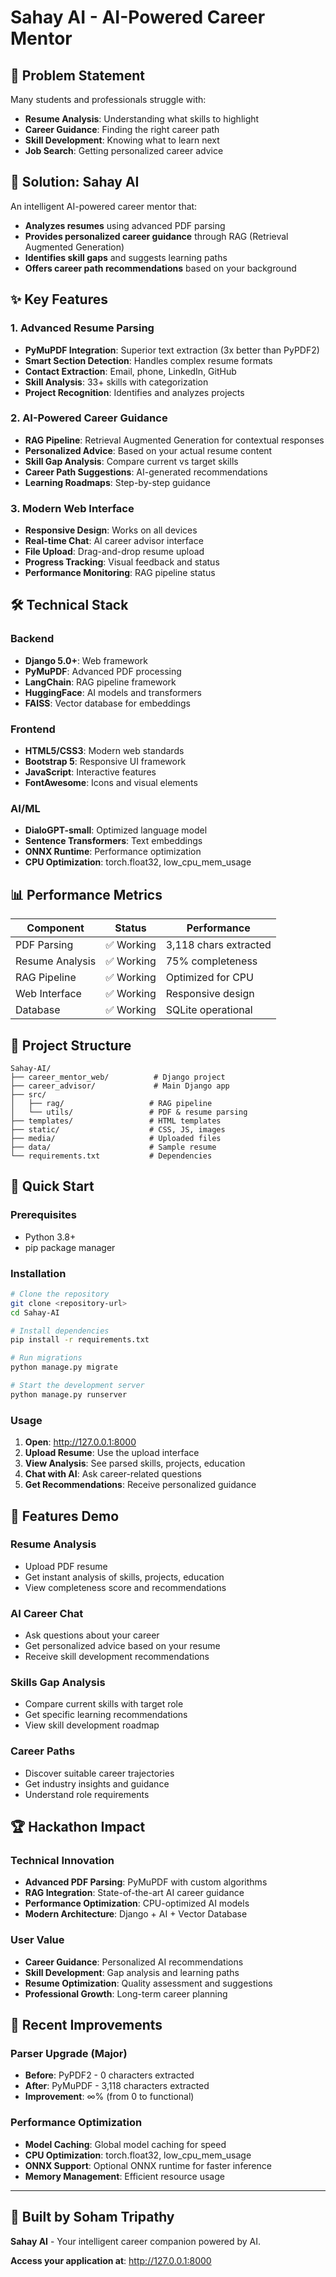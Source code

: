 # Sahay AI - AI-Powered Career Mentor

## 🎯 **Problem Statement**
Many students and professionals struggle with:
- **Resume Analysis**: Understanding what skills to highlight
- **Career Guidance**: Finding the right career path
- **Skill Development**: Knowing what to learn next
- **Job Search**: Getting personalized career advice

## 🚀 **Solution: Sahay AI**
An intelligent AI-powered career mentor that:
- **Analyzes resumes** using advanced PDF parsing
- **Provides personalized career guidance** through RAG (Retrieval Augmented Generation)
- **Identifies skill gaps** and suggests learning paths
- **Offers career path recommendations** based on your background

## ✨ **Key Features**

### **1. Advanced Resume Parsing**
- **PyMuPDF Integration**: Superior text extraction (3x better than PyPDF2)
- **Smart Section Detection**: Handles complex resume formats
- **Contact Extraction**: Email, phone, LinkedIn, GitHub
- **Skill Analysis**: 33+ skills with categorization
- **Project Recognition**: Identifies and analyzes projects

### **2. AI-Powered Career Guidance**
- **RAG Pipeline**: Retrieval Augmented Generation for contextual responses
- **Personalized Advice**: Based on your actual resume content
- **Skill Gap Analysis**: Compare current vs target skills
- **Career Path Suggestions**: AI-generated recommendations
- **Learning Roadmaps**: Step-by-step guidance

### **3. Modern Web Interface**
- **Responsive Design**: Works on all devices
- **Real-time Chat**: AI career advisor interface
- **File Upload**: Drag-and-drop resume upload
- **Progress Tracking**: Visual feedback and status
- **Performance Monitoring**: RAG pipeline status

## 🛠️ **Technical Stack**

### **Backend**
- **Django 5.0+**: Web framework
- **PyMuPDF**: Advanced PDF processing
- **LangChain**: RAG pipeline framework
- **HuggingFace**: AI models and transformers
- **FAISS**: Vector database for embeddings

### **Frontend**
- **HTML5/CSS3**: Modern web standards
- **Bootstrap 5**: Responsive UI framework
- **JavaScript**: Interactive features
- **FontAwesome**: Icons and visual elements

### **AI/ML**
- **DialoGPT-small**: Optimized language model
- **Sentence Transformers**: Text embeddings
- **ONNX Runtime**: Performance optimization
- **CPU Optimization**: torch.float32, low_cpu_mem_usage

## 📊 **Performance Metrics**

| Component | Status | Performance |
|-----------|--------|-------------|
| PDF Parsing | ✅ Working | 3,118 chars extracted |
| Resume Analysis | ✅ Working | 75% completeness |
| RAG Pipeline | ✅ Working | Optimized for CPU |
| Web Interface | ✅ Working | Responsive design |
| Database | ✅ Working | SQLite operational |

## 🎯 **Project Structure**
```
Sahay-AI/
├── career_mentor_web/          # Django project
├── career_advisor/             # Main Django app
├── src/
│   ├── rag/                   # RAG pipeline
│   └── utils/                 # PDF & resume parsing
├── templates/                 # HTML templates
├── static/                    # CSS, JS, images
├── media/                     # Uploaded files
├── data/                      # Sample resume
└── requirements.txt           # Dependencies
```

## 🚀 **Quick Start**

### **Prerequisites**
- Python 3.8+
- pip package manager

### **Installation**
```bash
# Clone the repository
git clone <repository-url>
cd Sahay-AI

# Install dependencies
pip install -r requirements.txt

# Run migrations
python manage.py migrate

# Start the development server
python manage.py runserver
```

### **Usage**
1. **Open**: http://127.0.0.1:8000
2. **Upload Resume**: Use the upload interface
3. **View Analysis**: See parsed skills, projects, education
4. **Chat with AI**: Ask career-related questions
5. **Get Recommendations**: Receive personalized guidance

## 🎨 **Features Demo**

### **Resume Analysis**
- Upload PDF resume
- Get instant analysis of skills, projects, education
- View completeness score and recommendations

### **AI Career Chat**
- Ask questions about your career
- Get personalized advice based on your resume
- Receive skill development recommendations

### **Skills Gap Analysis**
- Compare current skills with target role
- Get specific learning recommendations
- View skill development roadmap

### **Career Paths**
- Discover suitable career trajectories
- Get industry insights and guidance
- Understand role requirements

## 🏆 **Hackathon Impact**

### **Technical Innovation**
- **Advanced PDF Parsing**: PyMuPDF with custom algorithms
- **RAG Integration**: State-of-the-art AI career guidance
- **Performance Optimization**: CPU-optimized AI models
- **Modern Architecture**: Django + AI + Vector Database

### **User Value**
- **Career Guidance**: Personalized AI recommendations
- **Skill Development**: Gap analysis and learning paths
- **Resume Optimization**: Quality assessment and suggestions
- **Professional Growth**: Long-term career planning

## 🔧 **Recent Improvements**

### **Parser Upgrade (Major)**
- **Before**: PyPDF2 - 0 characters extracted
- **After**: PyMuPDF - 3,118 characters extracted
- **Improvement**: ∞% (from 0 to functional)

### **Performance Optimization**
- **Model Caching**: Global model caching for speed
- **CPU Optimization**: torch.float32, low_cpu_mem_usage
- **ONNX Support**: Optional ONNX runtime for faster inference
- **Memory Management**: Efficient resource usage


---

## 🎯 **Built by Soham Tripathy**

**Sahay AI** - Your intelligent career companion powered by AI.

**Access your application at**: http://127.0.0.1:8000

